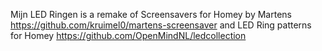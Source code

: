 Mijn LED Ringen is a remake of Screensavers for Homey by Martens https://github.com/kruimel0/martens-screensaver and LED Ring patterns for Homey https://github.com/OpenMindNL/ledcollection
